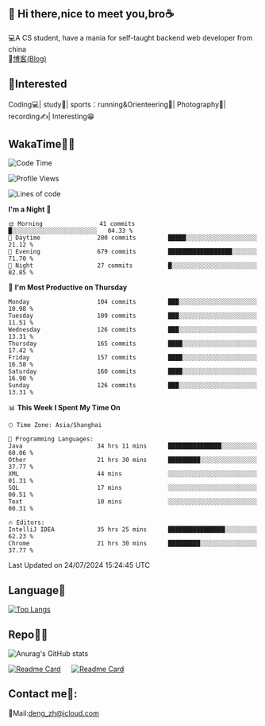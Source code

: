 👋 Hi there,nice to meet you,bro☕
---
💻A CS student, have a mania for self-taught backend web developer from china   
📌[博客(Blog)](https://github.com/HealUP/MyBlog)

 <!-- waka-box start -->
 <!-- waka-box end -->
 
🧲**Interested**
--
Coding💻| study📖| sports：running&Orienteering🏃‍| Photography📸| recording✍️| Interesting😁

WakaTime👨‍💻
---
<!--START_SECTION:waka-->
![Code Time](http://img.shields.io/badge/Code%20Time-1%2C565%20hrs%2051%20mins-blue)

![Profile Views](http://img.shields.io/badge/Profile%20Views-0-blue)

![Lines of code](https://img.shields.io/badge/From%20Hello%20World%20I%27ve%20Written-205.0%20thousand%20lines%20of%20code-blue)

**I'm a Night 🦉** 

```text
🌞 Morning                41 commits          █░░░░░░░░░░░░░░░░░░░░░░░░   04.33 % 
🌆 Daytime                200 commits         █████░░░░░░░░░░░░░░░░░░░░   21.12 % 
🌃 Evening                679 commits         ██████████████████░░░░░░░   71.70 % 
🌙 Night                  27 commits          █░░░░░░░░░░░░░░░░░░░░░░░░   02.85 % 
```
📅 **I'm Most Productive on Thursday** 

```text
Monday                   104 commits         ███░░░░░░░░░░░░░░░░░░░░░░   10.98 % 
Tuesday                  109 commits         ███░░░░░░░░░░░░░░░░░░░░░░   11.51 % 
Wednesday                126 commits         ███░░░░░░░░░░░░░░░░░░░░░░   13.31 % 
Thursday                 165 commits         ████░░░░░░░░░░░░░░░░░░░░░   17.42 % 
Friday                   157 commits         ████░░░░░░░░░░░░░░░░░░░░░   16.58 % 
Saturday                 160 commits         ████░░░░░░░░░░░░░░░░░░░░░   16.90 % 
Sunday                   126 commits         ███░░░░░░░░░░░░░░░░░░░░░░   13.31 % 
```


📊 **This Week I Spent My Time On** 

```text
🕑︎ Time Zone: Asia/Shanghai

💬 Programming Languages: 
Java                     34 hrs 11 mins      ███████████████░░░░░░░░░░   60.06 % 
Other                    21 hrs 30 mins      █████████░░░░░░░░░░░░░░░░   37.77 % 
XML                      44 mins             ░░░░░░░░░░░░░░░░░░░░░░░░░   01.31 % 
SQL                      17 mins             ░░░░░░░░░░░░░░░░░░░░░░░░░   00.51 % 
Text                     10 mins             ░░░░░░░░░░░░░░░░░░░░░░░░░   00.31 % 

🔥 Editors: 
IntelliJ IDEA            35 hrs 25 mins      ████████████████░░░░░░░░░   62.23 % 
Chrome                   21 hrs 30 mins      █████████░░░░░░░░░░░░░░░░   37.77 % 
```


 Last Updated on 24/07/2024 15:24:45 UTC
<!--END_SECTION:waka-->

Language🚀
---
[![Top Langs](https://github-readme-stats.vercel.app/api/top-langs/?username=HealUP&layout=compact&hide_border=true)](https://github.com/HealUP)

Repo🧑‍💻
---
![Anurag's GitHub stats](https://github-readme-stats.vercel.app/api?username=HealUP&count_private=true&show_icons=true&theme=gruvbox&hide_border=true) 

[![Readme Card](https://github-readme-stats.vercel.app/api/pin/?username=HealUP&repo=InternetEy&theme=transparent)](https://github.com/HealUP/InternetEy) &emsp;
[![Readme Card](https://github-readme-stats.vercel.app/api/pin/?username=HealUP&repo=CampusExperience&theme=transparent)](https://github.com/HealUP/CampusExperience)


Contact me📱:
---
📮Mail:deng_zh@icloud.com  
